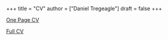 +++
title = "CV"
author = ["Daniel Tregeagle"]
draft = false
+++

<style>
body {
text-align: justify}
</style>

[One Page CV](files/tregeagleCV_2018_09_OnePage.pdf)

[Full CV](files/tregeagleCV_2021_07.pdf)
